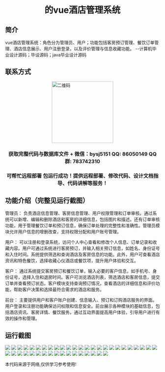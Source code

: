 <p><h1 align="center">的vue酒店管理系统</h1></p>

## 简介
vue酒店管理系统：角色分为管理员、用户；功能包括客房预订管理、餐饮订单管理、酒店信息展示、用户注册登录，以及评价管理与信息收藏功能。    --计算机毕业设计源码；毕设源码；java毕业设计源码


## 联系方式
<img src="https://bs-1329754181.cos.ap-shanghai.myqcloud.com/wx.jpg" alt="二维码" style="display: block; margin: 0 auto;" width="200px">
<p><h3 align="center">获取完整代码与数据库文件 + 微信：bysj5151 QQ: 86050149 QQ群: 783742310</h3></p>
<p><h3 align="center">可帮忙远程部署 包运行成功！提供远程部署、修改代码、设计文档指导、代码讲解等服务！</h3></p>

## 功能介绍（完整见运行截图）
管理员： 负责酒店信息管理、客房信息管理、用户权限管理和订单审核。通过系统可以新增、编辑和删除酒店和客房的详细信息，包括图片和描述。还有订单审核功能，用于管理餐饮订单和预订信息，确保订单处理的完整性和准确性。管理员模块允许用户信息的增删改查，支持权限分配和用户账号管理。

用户： 可以注册和登录系统，访问个人中心查看和修改个人信息、订单记录和收藏内容。用户可通过系统进行客房预订，并输入相关预订信息，如姓名、身份证号和入住时间。系统提供筛选和查询酒店及客房信息的功能。此外，用户可查看酒店资讯和特色餐饮，选择收藏心仪酒店或餐饮项，提升用户体验和交互。

客户： 通过系统提交客房预订和餐饮订单，输入必要的客户信息，如手机号、身份证号，选择入住和退房时间。客户可浏览酒店列表，筛选酒店和客房信息，提交订单并查看预订状态。客户模块支持查询预订情况，查看酒店的详细信息和评价功能，帮助客户决策和选择最符合需求的酒店和服务。

前台： 主要提供用户和客户账户创建、信息输入、预订和订购酒店服务的界面。用户登录和注册功能确保访问权限和信息安全。前台展示各种模块的基础信息，包括酒店资讯、客房详情、餐饮服务，通过互动界面提高用户体验，引导用户进行有效的操作和管理。


## 运行截图
![](https://bs-1329754181.cos.ap-shanghai.myqcloud.com/ssm/HotelManagementSystem1/img/001.jpg)
![](https://bs-1329754181.cos.ap-shanghai.myqcloud.com/ssm/HotelManagementSystem1/img/002.jpg)
![](https://bs-1329754181.cos.ap-shanghai.myqcloud.com/ssm/HotelManagementSystem1/img/003.jpg)
![](https://bs-1329754181.cos.ap-shanghai.myqcloud.com/ssm/HotelManagementSystem1/img/004.jpg)
![](https://bs-1329754181.cos.ap-shanghai.myqcloud.com/ssm/HotelManagementSystem1/img/005.jpg)
![](https://bs-1329754181.cos.ap-shanghai.myqcloud.com/ssm/HotelManagementSystem1/img/006.jpg)
![](https://bs-1329754181.cos.ap-shanghai.myqcloud.com/ssm/HotelManagementSystem1/img/007.jpg)
![](https://bs-1329754181.cos.ap-shanghai.myqcloud.com/ssm/HotelManagementSystem1/img/008.jpg)
![](https://bs-1329754181.cos.ap-shanghai.myqcloud.com/ssm/HotelManagementSystem1/img/009.jpg)
![](https://bs-1329754181.cos.ap-shanghai.myqcloud.com/ssm/HotelManagementSystem1/img/010.jpg)
![](https://bs-1329754181.cos.ap-shanghai.myqcloud.com/ssm/HotelManagementSystem1/img/011.jpg)
![](https://bs-1329754181.cos.ap-shanghai.myqcloud.com/ssm/HotelManagementSystem1/img/012.jpg)
![](https://bs-1329754181.cos.ap-shanghai.myqcloud.com/ssm/HotelManagementSystem1/img/013.jpg)
![](https://bs-1329754181.cos.ap-shanghai.myqcloud.com/ssm/HotelManagementSystem1/img/014.jpg)
![](https://bs-1329754181.cos.ap-shanghai.myqcloud.com/ssm/HotelManagementSystem1/img/015.jpg)
![](https://bs-1329754181.cos.ap-shanghai.myqcloud.com/ssm/HotelManagementSystem1/img/016.jpg)
![](https://bs-1329754181.cos.ap-shanghai.myqcloud.com/ssm/HotelManagementSystem1/img/017.jpg)
![](https://bs-1329754181.cos.ap-shanghai.myqcloud.com/ssm/HotelManagementSystem1/img/018.jpg)
![](https://bs-1329754181.cos.ap-shanghai.myqcloud.com/ssm/HotelManagementSystem1/img/019.jpg)
![](https://bs-1329754181.cos.ap-shanghai.myqcloud.com/ssm/HotelManagementSystem1/img/020.jpg)
![](https://bs-1329754181.cos.ap-shanghai.myqcloud.com/ssm/HotelManagementSystem1/img/021.jpg)
![](https://bs-1329754181.cos.ap-shanghai.myqcloud.com/ssm/HotelManagementSystem1/img/022.jpg)
![](https://bs-1329754181.cos.ap-shanghai.myqcloud.com/ssm/HotelManagementSystem1/img/023.jpg)
![](https://bs-1329754181.cos.ap-shanghai.myqcloud.com/ssm/HotelManagementSystem1/img/024.jpg)
![](https://bs-1329754181.cos.ap-shanghai.myqcloud.com/ssm/HotelManagementSystem1/img/025.jpg)
![](https://bs-1329754181.cos.ap-shanghai.myqcloud.com/ssm/HotelManagementSystem1/img/026.jpg)
![](https://bs-1329754181.cos.ap-shanghai.myqcloud.com/ssm/HotelManagementSystem1/img/027.jpg)
![](https://bs-1329754181.cos.ap-shanghai.myqcloud.com/ssm/HotelManagementSystem1/img/028.jpg)
![](https://bs-1329754181.cos.ap-shanghai.myqcloud.com/ssm/HotelManagementSystem1/img/029.jpg)
![](https://bs-1329754181.cos.ap-shanghai.myqcloud.com/ssm/HotelManagementSystem1/img/030.jpg)
![](https://bs-1329754181.cos.ap-shanghai.myqcloud.com/ssm/HotelManagementSystem1/img/031.jpg)
![](https://bs-1329754181.cos.ap-shanghai.myqcloud.com/ssm/HotelManagementSystem1/img/032.jpg)
![](https://bs-1329754181.cos.ap-shanghai.myqcloud.com/ssm/HotelManagementSystem1/img/033.jpg)
![](https://bs-1329754181.cos.ap-shanghai.myqcloud.com/ssm/HotelManagementSystem1/img/034.jpg)
![](https://bs-1329754181.cos.ap-shanghai.myqcloud.com/ssm/HotelManagementSystem1/img/035.jpg)
![](https://bs-1329754181.cos.ap-shanghai.myqcloud.com/ssm/HotelManagementSystem1/img/036.jpg)
![](https://bs-1329754181.cos.ap-shanghai.myqcloud.com/ssm/HotelManagementSystem1/img/037.jpg)
![](https://bs-1329754181.cos.ap-shanghai.myqcloud.com/ssm/HotelManagementSystem1/img/038.jpg)
![](https://bs-1329754181.cos.ap-shanghai.myqcloud.com/ssm/HotelManagementSystem1/img/039.jpg)
![](https://bs-1329754181.cos.ap-shanghai.myqcloud.com/ssm/HotelManagementSystem1/img/040.jpg)
![](https://bs-1329754181.cos.ap-shanghai.myqcloud.com/ssm/HotelManagementSystem1/img/041.jpg)
![](https://bs-1329754181.cos.ap-shanghai.myqcloud.com/ssm/HotelManagementSystem1/img/042.jpg)

<p>本代码来源于网络,仅供学习参考使用!</p>
